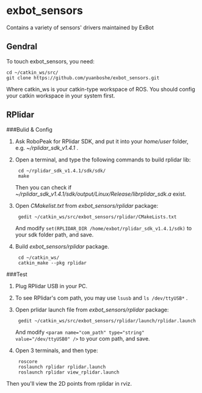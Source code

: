 exbot_sensors
=============

Contains a variety of sensors' drivers maintained by ExBot

Gendral
---------

To touch exbot_sensors, you need:

    cd ~/catkin_ws/src/
    git clone https://github.com/yuanboshe/exbot_sensors.git

Where catkin_ws is your catkin-type workspace of ROS. You should config your catkin workspace in your system first.

RPlidar
----------
###Bulid & Config

1. Ask RoboPeak for RPlidar SDK, and put it into your *home/user* folder, e.g. *~/rplidar_sdk_v1.4.1* .

2. Open a terminal, and type the following commands to build rplidar lib:

        cd ~/rplidar_sdk_v1.4.1/sdk/sdk/
        make
    
    Then you can check if *~/rplidar_sdk_v1.4.1/sdk/output/Linux/Release/librplidar_sdk.a* exist.

3. Open *CMakelist.txt* from *exbot_sensors/rplidar* package:


        gedit ~/catkin_ws/src/exbot_sensors/rplidar/CMakeLists.txt


    And modify `set(RPLIDAR_DIR /home/exbot/rplidar_sdk_v1.4.1/sdk)` to your sdk folder path, and save.

4. Build *exbot_sensors/rplidar* package.

        cd ~/catkin_ws/
        catkin_make --pkg rplidar

###Test

1. Plug RPlidar USB in your PC.

2. To see RPlidar's com path, you may use `lsusb` and `ls /dev/ttyUSB*` .

3. Open prlidar launch file from *exbot_sensors/rplidar* package:
    
        gedit ~/catkin_ws/src/exbot_sensors/rplidar/launch/rplidar.launch
    
    And modify `<param name="com_path" type="string" value="/dev/ttyUSB0" />` to your com path, and save.

4. Open 3 terminals, and then type:

        roscore
        roslaunch rplidar rplidar.launch
        roslaunch rplidar view_rplidar.launch
    
Then you'll view the 2D points from rplidar in rviz.